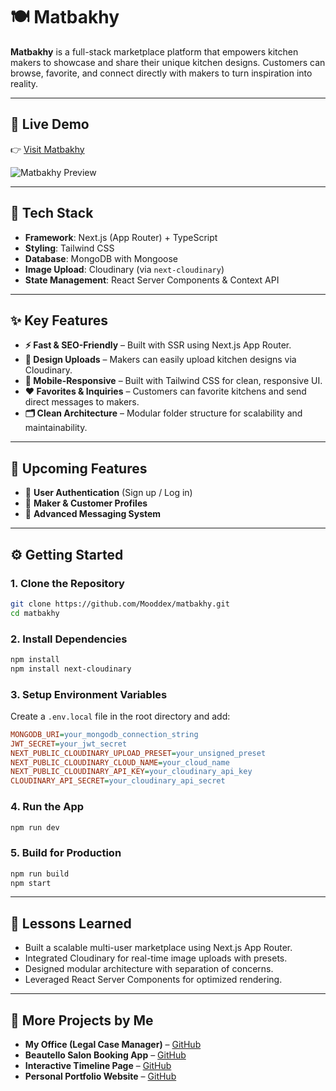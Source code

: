 # 🍽️ Matbakhy

**Matbakhy** is a full-stack marketplace platform that empowers kitchen makers to showcase and share their unique kitchen designs. Customers can browse, favorite, and connect directly with makers to turn inspiration into reality.

---

## 🔗 Live Demo

👉 [Visit Matbakhy](https://matbakhy-beta.vercel.app/)

![Matbakhy Preview](https://res.cloudinary.com/deq0w5tnr/image/upload/v1753351753/2025-07-16-000244-create-next-app-screenclip_epkkci.jpg)

---

## 🧰 Tech Stack

* **Framework**: Next.js (App Router) + TypeScript
* **Styling**: Tailwind CSS
* **Database**: MongoDB with Mongoose
* **Image Upload**: Cloudinary (via `next-cloudinary`)
* **State Management**: React Server Components & Context API

---

## ✨ Key Features

* **⚡ Fast & SEO-Friendly** – Built with SSR using Next.js App Router.
* **📸 Design Uploads** – Makers can easily upload kitchen designs via Cloudinary.
* **📱 Mobile-Responsive** – Built with Tailwind CSS for clean, responsive UI.
* **❤️ Favorites & Inquiries** – Customers can favorite kitchens and send direct messages to makers.
* **🗂️ Clean Architecture** – Modular folder structure for scalability and maintainability.

---

## 🚧 Upcoming Features

* 🔐 **User Authentication** (Sign up / Log in)
* 👤 **Maker & Customer Profiles**
* 💬 **Advanced Messaging System**

---

## ⚙️ Getting Started

### 1. Clone the Repository

```bash
git clone https://github.com/Mooddex/matbakhy.git
cd matbakhy
```

### 2. Install Dependencies

```bash
npm install
npm install next-cloudinary
```

### 3. Setup Environment Variables

Create a `.env.local` file in the root directory and add:

```ini
MONGODB_URI=your_mongodb_connection_string
JWT_SECRET=your_jwt_secret
NEXT_PUBLIC_CLOUDINARY_UPLOAD_PRESET=your_unsigned_preset
NEXT_PUBLIC_CLOUDINARY_CLOUD_NAME=your_cloud_name
NEXT_PUBLIC_CLOUDINARY_API_KEY=your_cloudinary_api_key
CLOUDINARY_API_SECRET=your_cloudinary_api_secret
```

### 4. Run the App

```bash
npm run dev
```

### 5. Build for Production

```bash
npm run build
npm start
```

---

## 📘 Lessons Learned

* Built a scalable multi-user marketplace using Next.js App Router.
* Integrated Cloudinary for real-time image uploads with presets.
* Designed modular architecture with separation of concerns.
* Leveraged React Server Components for optimized rendering.

---

## 🔗 More Projects by Me

* **My Office (Legal Case Manager)** – [GitHub](https://github.com/Mooddex/my-office)
* **Beautello Salon Booking App** – [GitHub](https://github.com/Mooddex/Beautello-Salon)
* **Interactive Timeline Page** – [GitHub](https://github.com/Mooddex/timeline-page)
* **Personal Portfolio Website** – [GitHub](https://github.com/Mooddex/ProfileWebsite)
